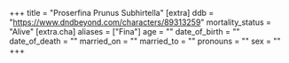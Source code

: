 +++
title = "Proserfina Prunus Subhirtella"
[extra]
ddb = "https://www.dndbeyond.com/characters/89313259"
mortality_status = "Alive"
[extra.cha]
aliases = ["Fina"]
age = ""
date_of_birth = ""
date_of_death = ""
married_on = ""
married_to = ""
pronouns = ""
sex = ""
+++

